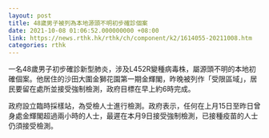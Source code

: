 ```yaml
---
layout: post
title: 48歲男子被列為本地源頭不明初步確診個案
date: 2021-10-08 01:06:52.000000000 +08:00
link: https://news.rthk.hk/rthk/ch/component/k2/1614055-20211008.htm
categories: rthk
---
```


一名48歲男子初步確診新型肺炎，涉及L452R變種病毒株，屬源頭不明的本地初確個案。他居住的沙田大圍金獅花園第一期金輝閣，昨晚被列作「受限區域」，居民要留在處所並接受強制檢測，政府目標在早上約6時完成。

政府設立臨時採樣站，為受檢人士進行檢測。政府表示，任何在上月15日至昨日曾身處金輝閣超過兩小時的人士，最遲在本月9日接受強制檢測，已接種疫苗的人士仍須接受檢測。
